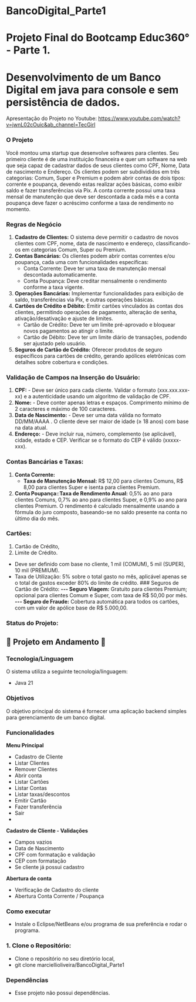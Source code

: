 # BancoDigital_Parte1
# Projeto Final do Bootcamp Educ360° - Parte 1.
# Desenvolvimento de um Banco Digital em java para console e sem persistência de dados.
Apresentação do Projeto no Youtube: https://www.youtube.com/watch?v=jwnL02cOuic&ab_channel=TecGirl

### O Projeto

Você montou uma startup que desenvolve softwares para clientes. Seu primeiro cliente é de uma instituição financeira e quer um software na web que seja capaz de cadastrar dados de seus clientes como CPF, Nome, Data de nascimento e Endereço. Os clientes podem ser subdivididos em três categorias: Comum, Super e Premium e podem abrir contas de dois tipos: corrente e poupança, devendo estas realizar ações básicas, como exibir saldo e fazer transferências via Pix. A conta corrente possui uma taxa mensal de manutenção que deve ser descontada a cada mês e a conta poupança deve fazer o acréscimo conforme a taxa de rendimento no momento.

### Regras de Negócio

1. **Cadastro de Clientes:** O sistema deve permitir o cadastro de novos clientes com CPF, nome, data de nascimento e endereço, classificando-os em categorias Comum, Super ou Premium.
2. **Contas Bancárias:** Os clientes podem abrir contas correntes e/ou poupança, cada uma com funcionalidades específicas:
   - Conta Corrente: Deve ter uma taxa de manutenção mensal descontada automaticamente.
   - Conta Poupança: Deve creditar mensalmente o rendimento conforme a taxa vigente.
3. **Operações Bancárias:** Implementar funcionalidades para exibição de saldo, transferências via Pix, e outras operações básicas.
4. **Cartões de Crédito e Débito:** Emitir cartões vinculados às contas dos clientes, permitindo operações de pagamento, alteração de senha, ativação/desativação e ajuste de limites.
     - Cartão de Crédito: Deve ter um limite pré-aprovado e bloquear novos pagamentos ao atingir o limite.
     - Cartão de Débito: Deve ter um limite diário de transações, podendo ser ajustado pelo usuário.
5. **Seguros de Cartão de Crédito:** Oferecer produtos de seguro específicos para cartões de crédito, gerando apólices eletrônicas com detalhes sobre cobertura e condições.
  
### Validação de Campos na Inserção do Usuário: 

1. **CPF:** - Deve ser único para cada cliente. Validar o formato (xxx.xxx.xxx-xx) e a autenticidade usando um algoritmo de validação de CPF.
2. **Nome:** - Deve conter apenas letras e espaços. Comprimento mínimo de 2 caracteres e máximo de 100 caracteres.
3. **Data de Nascimento:** - Deve ser uma data válida no formato DD/MM/AAAA . O cliente deve ser maior de idade (≥ 18 anos) com base na data atual.
4. **Endereço:** - Deve incluir rua, número, complemento (se aplicável), cidade, estado e CEP. Verificar se o formato do CEP é válido (xxxxx-xxx).

### Contas Bancárias e Taxas: 

1. **Conta Corrente:**
   - **Taxa de Manutenção Mensal:** R$ 12,00 para clientes Comuns, R$ 8,00 para clientes Super e isenta para clientes Premium.
2. **Conta Poupança:**:**Taxa de Rendimento Anual:** 0,5% ao ano para clientes Comuns, 0,7% ao ano para clientes Super, e 0,9% ao ano para clientes Premium. O rendimento é calculado mensalmente usando a fórmula do juro composto, baseando-se no saldo presente na conta no último dia do mês.

### Cartões: 
1. Cartão de Crédito,
2. Limite de Crédito.
   
- Deve ser definido com base no cliente, 1 mil (COMUM), 5 mil (SUPER), 10 mil (PREMIUM).
- Taxa de Utilização: 5% sobre o total gasto no mês, aplicável apenas se o total de gastos exceder 80% do limite de crédito. ### Seguros de Cartão de Crédito:
**--- Seguro Viagem:** Gratuito para clientes Premium; opcional para clientes Comum e Super, com taxa de R$ 50,00 por mês.
**--- Seguro de Fraude:** Cobertura automática para todos os cartões, com um valor de apólice base de R$ 5.000,00.

### Status do Projeto:
🚧 Projeto em Andamento 🚧
- 

### Tecnologia/Linguagem
O sistema utiliza a seguinte tecnologia/linguagem:
- Java 21

### Objetivos
O objetivo principal do sistema é fornecer uma aplicação backend simples para gerenciamento de um banco digital.

### Funcionalidades
**Menu Principal**
- Cadastro de Cliente
- Listar Clientes
- Remover Clientes
- Abrir conta
- Listar Cartões
- Listar Contas
- Listar taxas/descontos
- Emitir Cartão
- Fazer transferência
- Sair
- 
**Cadastro de Cliente - Validações**
- Campos vazios
- Data de Nascimento
- CPF com formatação e validação
- CEP com formatação
- Se cliente já possui cadastro

**Abertura de conta**
- Verificação de Cadastro do cliente
- Abertura Conta Corrente / Poupança

### Como executar
- Instale o Eclipse/NetBeans e/ou programa de sua preferência e rodar o programa.

### 1. Clone o Repositório:
- Clone o repositório no seu diretório local,
- git clone marciellioliveira/BancoDigital_Parte1

### Dependências
- Esse projeto não possui dependências.
